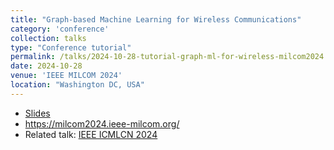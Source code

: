 ```yaml
---
title: "Graph-based Machine Learning for Wireless Communications"
category: 'conference'
collection: talks
type: "Conference tutorial"
permalink: /talks/2024-10-28-tutorial-graph-ml-for-wireless-milcom2024.html
date: 2024-10-28
venue: 'IEEE MILCOM 2024'
location: "Washington DC, USA"
---
```



- [Slides](/files/MILCOM_TUT07_GML_wireless.pdf)
- <https://milcom2024.ieee-milcom.org/>
- Related talk: [IEEE ICMLCN 2024](/talks/2024-05-05-tutorial-graph-ml-for-wireless-icmlcn2024.html)